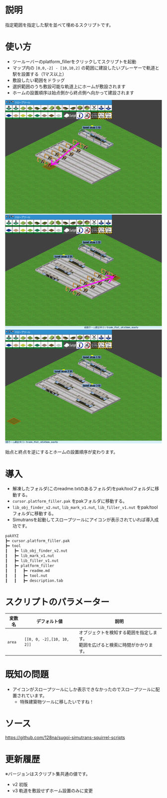 
# 説明

指定範囲を指定した駅を並べて埋めるスクリプトです。

# 使い方

- ツールーバーのplatform_fillerをクリックしてスクリプトを起動
- マップ内の `[0,0,-2] - [10,10,2]` の範囲に建設したいプレーヤーで軌道と駅を設置する（1マス以上）
- 敷設したい範囲をドラッグ
- 選択範囲のうち敷設可能な軌道上にホームが敷設されます
- ホームの設置順序は始点側から終点側へ向かって建設されます

<img src="doc/1.png" >
<img src="doc/2.png" >
<img src="doc/3.png" >

始点と終点を逆にするとホームの設置順序が変わります。

# 導入

- 解凍したフォルダ(このreadme.txtのあるフォルダ)をpak/toolフォルダに移動する。
- `cursor.platform_filler.pak` をpakフォルダに移動する。
- `lib_obj_finder_v2.nut`, `lib_mark_v1.nut`, `lib_filler_v1.nut` をpak/toolフォルダに移動する。
- Simutransを起動してスロープツールにアイコンが表示されていれば導入成功です。

```
pakXYZ
┣━ cursor.platform_filler.pak
┣━ tool
┃   ┣━ lib_obj_finder_v2.nut
┃   ┣━ lib_mark_v1.nut
┃   ┣━ lib_filler_v1.nut
┃   ┣━ platform_filler
┃   ┃   ┣━ readme.md
┃   ┃   ┣━ tool.nut
┃   ┃   ┣━ description.tab
```

# スクリプトのパラメーター

|変数名|デフォルト値|説明|
|---|---|---|
|`area`|`[[0, 0, -2],[10, 10, 2]]`|オブジェクトを検知する範囲を指定します。<br>範囲を広げると検索に時間がかかります。|

# 既知の問題

- アイコンがスロープツールにしか表示できなかったのでスロープツールに配置されています。
  - 特殊建築物ツールに移したいですね！

# ソース
https://github.com/128na/sugoi-simutrans-squirrel-scripts

# 更新履歴

※バージョンはスクリプト集共通の値です。

- v2 初版
- v3 軌道を敷設せずホーム設置のみに変更
